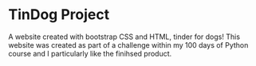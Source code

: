 # TinDog Project

A website created with bootstrap CSS and HTML, tinder for dogs!
This website was created as part of a challenge within my 100 days of Python course and I particularly like the finihsed product.
